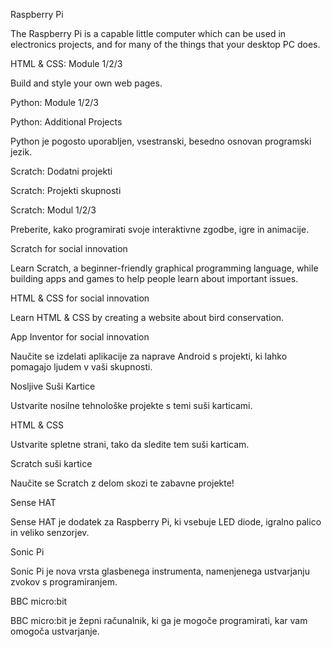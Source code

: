 Raspberry Pi

The Raspberry Pi is a capable little computer which can be used in electronics projects, and for many of the things that your desktop PC does.

HTML & CSS: Module 1/2/3

Build and style your own web pages.

Python: Module 1/2/3

Python: Additional Projects

Python je pogosto uporabljen, vsestranski, besedno osnovan programski jezik.

Scratch: Dodatni projekti

Scratch: Projekti skupnosti

Scratch: Modul 1/2/3

Preberite, kako programirati svoje interaktivne zgodbe, igre in animacije.

Scratch for social innovation

Learn Scratch, a beginner-friendly graphical programming language, while building apps and games to help people learn about important issues.

HTML & CSS for social innovation

Learn HTML & CSS by creating a website about bird conservation.

App Inventor for social innovation

Naučite se izdelati aplikacije za naprave Android s projekti, ki lahko pomagajo ljudem v vaši skupnosti.

Nosljive Suši Kartice

Ustvarite nosilne tehnološke projekte s temi suši karticami.

HTML & CSS

Ustvarite spletne strani, tako da sledite tem suši karticam.

Scratch suši kartice

Naučite se Scratch z delom skozi te zabavne projekte!

Sense HAT

Sense HAT je dodatek za Raspberry Pi, ki vsebuje LED diode, igralno palico in veliko senzorjev.

Sonic Pi

Sonic Pi je nova vrsta glasbenega instrumenta, namenjenega ustvarjanju zvokov s programiranjem.

BBC micro:bit

BBC micro:bit je žepni računalnik, ki ga je mogoče programirati, kar vam omogoča ustvarjanje.